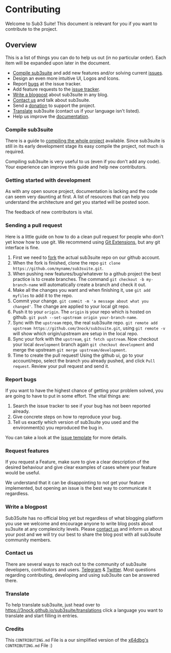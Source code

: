 # Contributing

Welcome to Sub3 Suite! This document is relevant for you if you want to contribute to the project.

## Overview

This is a list of things you can do to help us out (in no particular order). Each item will be expanded upon later in the document.

- [Compile sub3suite](COMPILING.md) and add new features and/or solving current [issues](https://github.com/3nock/sub3suite).
- Design an even more intuitive UI, Logos and Icons.
- Report [bugs](https://github.com/3nock/sub3suite) at the issue tracker.
- Add feature requests to the [issue tracker](https://github.com/3nock/sub3suite).
- [Write a blogpost](https://3nock.github.io/Looking-for-writers.html) about sub3suite in any blog.
- [Contact us](CONTACTS.md) and talk about sub3suite.
- Send a [donation](https://3nock.github.io/sub3suite/donations.html) to support the project.
- [Translate](https://3nock.github.io/sub3suite/translations.html) sub3suite (contact us if your language isn't listed).
- Help us improve the [documentation](https://github.com/sub3suite/docs/issues).

### Compile sub3suite

There is a guide to [compiling the whole project](COMPILING.md) available. Since sub3suite is still in its early development stage its easy compile the project, not much is required.

Compiling sub3suite is very useful to us (even if you don't add any code). Your experience can improve this guide and help new contributors.

### Getting started with development

As with any open source project, documentation is lacking and the code can seem very daunting at first. A list of resources that can help you understand the architecture and get you started will be posted soon.

The feedback of new contributors is vital.

### Sending a pull request

Here is a little guide on how to do a clean pull request for people who don't yet know how to use git. We recommend using [Git Extensions](https://gitextensions.github.io), but any git interface is fine.

1. First we need to [fork](https://help.github.com/articles/fork-a-repo/) the actual sub3suite repo on our github account.
2. When the fork is finished, clone the repo `git clone https://github.com/myname/sub3suite.git`.
3. When pushing new features/bug/whatever to a github project the best practice is to create branches. The command `git checkout -b my-branch-name` will automatically create a branch and check it out.
4. Make all the changes you want and when finishing it, use `git add myfiles` to add it to the repo.
5. Commit your change. `git commit -m 'a message about what you changed'`. The change are applied to your local git repo.
6. Push it to your `origin`. The `origin` is your repo which is hosted on github. `git push --set-upstream origin your-branch-name`.
7. Sync with the `upstream` repo, the real sub3suite repo. `git remote add upstream https://github.com/3nock/sub3suite.git`, using `git remote -v` will show which origin/upstream are setup in the local repo.
8. Sync your fork with the `upstream`, `git fetch upstream`. Now checkout your local `development` branch again `git checkout development` and merge the upstream `git merge upstream/development`.
9. Time to create the pull request! Using the github ui, go to your account/repo, select the branch you already pushed, and click `Pull request`. Review your pull request and send it.

### Report bugs

If you want to have the highest chance of getting your problem solved, you are going to have to put in some effort. The vital things are:

1. Search the issue tracker to see if your bug has not been reported already.
2. Give concrete steps on how to reproduce your bug.
3. Tell us exactly which version of sub3suite you used and the environment(s) you reproduced the bug in.

You can take a look at the [issue template](https://github.com/3nock/sub3suite/blob/development/.github/ISSUE_TEMPLATE.md) for more details.

### Request features

If you request a Feature, make sure to give a clear description of the desired behaviour and give clear examples of cases where your feature would be useful.

We understand that it can be disappointing to not get your feature implemented, but opening an issue is the best way to communicate it regardless.

### Write a blogpost

Sub3Suite has no official blog yet but regardless of what blogging platform you use we welcome and encourage anyone to write blog posts about su3suite at any complexicity levels. 
Please [contact us](CONTACTS.md) and inform us about your post and we will try our best to share the blog post with all sub3suite community members.

### Contact us

There are several ways to reach out to the community of sub3suite developers, contributors and users. [Telegram](https://telegram.me/sub3suite) & [Twitter](http://twitter.com/sub3suite). Most questions regarding contributing, developing and using sub3suite can be answered there.

### Translate

To help translate sub3suite, just head over to https://3nock.github.io/sub3suite/translations click a language you want to translate and start filling in entries.

### Credits

This `CONTRIBUTING.md` File is a our simplified version of the [x64dbg's](https://github.com/x64dbg/x64dbg) `CONTRIBUTING.md` File :)


